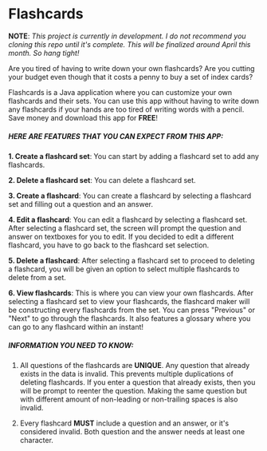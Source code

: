 # Flashcards

**NOTE**: *This project is currently in development. I do not recommend you cloning this repo until it's complete. This will be finalized around April this month. So hang tight!*

Are you tired of having to write down your own flashcards? Are you cutting your budget even though that it costs a penny to buy a set of index cards?

Flashcards is a Java application where you can customize your own flashcards and their sets. You can use this app without having to write down any flashcards if your hands are too tired of writing words with a pencil. Save money and download this app for **FREE**!

##### HERE ARE FEATURES THAT YOU CAN EXPECT FROM THIS APP:

**1. Create a flashcard set**: You can start by adding a flashcard set to add any flashcards.

**2. Delete a flashcard set**: You can delete a flashcard set.

**3. Create a flashcard**: You can create a flashcard by selecting a flashcard set and filling out a question and an answer.

**4. Edit a flashcard**: You can edit a flashcard by selecting a flashcard set. After selecting a flashcard set, the screen will prompt the question and answer on textboxes for you to edit. If you decided to edit a different flashcard, you have to go back to the flashcard set selection.

**5. Delete a flashcard**: After selecting a flashcard set to proceed to deleting a flashcard, you will be given an option to select multiple flashcards to delete from a set. 

**6. View flashcards**: This is where you can view your own flashcards. After selecting a flashcard set to view your flashcards, the flashcard maker will be constructing every flashcards from the set. You can press "Previous" or "Next" to go through the flashcards. It also features a glossary where you can go to any flashcard within an instant!

##### INFORMATION YOU NEED TO KNOW:

1. All questions of the flashcards are **UNIQUE**. Any question that already exists in the data is invalid. This prevents multiple duplications of deleting flashcards. If you enter a question that already exists, then you will be prompt to reenter the question. Making the same question but with different amount of non-leading or non-trailing spaces is also invalid.

2. Every flashcard **MUST** include a question and an answer, or it's considered invalid. Both question and the answer needs at least one character.